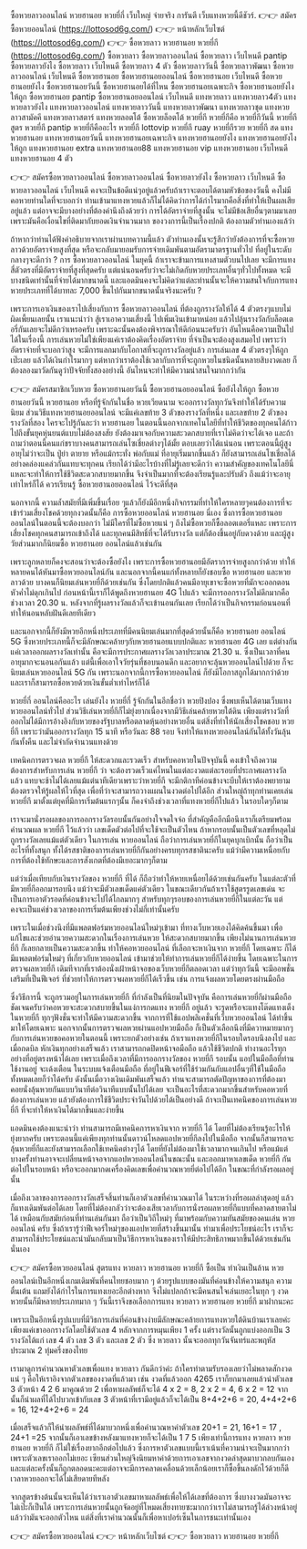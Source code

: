 #
ซื้อหวยลาวออนไลน์ หวยฮานอย หวยยี่กี่ เว็บใหญ่ จ่ายจริง การันตี เว็บแทงหวยนี้ดีชัวร์.
👉👉 สมัครซื้อหวยออนไลน์ (https://lottosod6g.com/)
👉👉 หน้าหลักเว็บไซต์ (https://lottosod6g.com/)
👉👉 ซื้อหวยลาว หวยฮานอย หวยยี่กี (https://lottosod6g.com/)
ซื้อหวยลาว ซื้อหวยลาวออนไลน์ ซื้อหวยลาว เว็บไหนดี pantip ซื้อหวยลาวยังไง ซื้อหวยลาว เว็บไหนดี ซื้อหวยลาว 4 ตัว ซื้อหวยลาววันนี้ ซื้อหวยลาวพัฒนา ซื้อหวยลาวออนไลน์ เว็บไหนดี ซื้อหวยฮานอย ซื้อหวยฮานอยออนไลน์ ซื้อหวยฮานอย เว็บไหนดี ซื้อหวยฮานอยยังไง ซื้อหวยฮานอยวันนี้ ซื้อหวยฮานอยได้ที่ไหน ซื้อหวยฮานอยเฉพาะกิจ ซื้อหวยฮานอยยังไงให้ถูก ซื้อหวยฮานอย pantip ซื้อหวยฮานอยออนไลน์ เว็บไหนดี แทงหวยลาว แทงหวยลาว4ตัว แทงหวยลาวยังไง แทงหวยลาวออนไลน์ แทงหวยลาววันนี้ แทงหวยลาวพัฒนา แทงหวยลาวชุด แทงหวยลาวสามัคคี แทงหวยลาวสตาร์ แทงหวยลอตโต้ ซื้อหวยล็อตโต้ หวยยี่กี หวยยี่กีคือ หวยยี่กีวันนี้ หวยยี่กี สูตร หวยยี่กี pantip หวยยี่กีคืออะไร หวยยี่กี lottovip หวยยี่กี ruay หวยยี่กีรวย หวยยี่กี สด แทงหวยฮานอย แทงหวยฮานอยวันนี้ แทงหวยฮานอยเฉพาะกิจ แทงหวยฮานอยยังไง แทงหวยฮานอยยังไงให้ถูก แทงหวยฮานอย extra แทงหวยฮานอย88 แทงหวยฮานอย vip แทงหวยฮานอย เว็บไหนดี แทงหวยฮานอย 4 ตัว

👉👉 สมัครซื้อหวยลาวออนไลน์
ซื้อหวยลาวออนไลน์ ซื้อหวยลาวยังไง ซื้อหวยลาว เว็บไหนดี
ซื้อหวยลาวออนไลน์ เว็บไหนดี คงจะเป็นข้อดีแน่ๆอยู่แล้วครับถ้าเราจะตอบได้ตามหัวข้อของวันนี้ คงไม่มีคอหวยท่านใดที่จะบอกว่า ท่านเข้ามาแทงหวยแล้วก็ไม่ได้คิดว่าการได้กำไรมากคือสิ่งที่ทำให้เป็นผลเสียอยู่แล้ว แต่อาจจะมีบางอย่างที่ต้องคำนึงถึงด้วยว่า การได้อัตราจ่ายที่สูงนั้น จะไม่มีข้อเสียอื่นๆตามมาเลย เพราะมันคือเงื่อนไขที่ติดมากับยอดเงินจำนวนมาก ของวงการนี้เป็นเรื่องปกติ ต้องถามตัวท่านเองแล้ว่า

ถ้าหากว่าท่านได้ฟังคำอธิบายจากเราผ่านบทความนี้แล้ว ตัวท่านเองนั้นจะรู้สึกว่ายังต้องการที่จะซื้อหวยลาวด้วยอัตราจ่ายสูงที่สุด หรือจะกลับมายอมรับการจ่ายเดิมพันตามอัตรามาตรฐานทั่วไป ที่อยู่ในระดับกลางๆจะดีกว่า ? การ ซื้อหวยลาวออนไลน์ ในยุคนี้ ถ้าเราจะข้ามการแทงสามตัวบนไปเลย จะมีการแทงสี่ตัวตรงที่มีอัตราจ่ายที่สูงที่สุดครับ แต่แน่นอนครับว่าจะไม่เกิดกับหวยประเภทอื่นๆทั่วไปทั้งหมด จะมีบางชนิดเท่านั้นที่จ่ายได้มากขนาดนี้ และแอดมินคงจะไม่คิดว่าแต่ละท่านนั้นจะให้ความสนใจกับการแทงหวยประเภทที่ได้บาทละ 7,000 ขึ้นไปกันมากขนาดนั้นจริงนะครับ ?

เพราะการเอาเงินของเราไปเสี่ยงกับการ ซื้อหวยลาวออนไลน์ ที่ต้องถูกรางวัลให้ได้ 4 ตัวตรงๆแบบไม่ผิดเพี้ยนเลยนั้น เราแนะนำว่า สู้เราเอาความเสี่ยงนี้ ไปเพิ่มเงินเข้ามาหน่อย แล้วไปลุ้นรางวัลกับล็อตเตอรี่กันเลยจะไม่ดีกว่าเหรอครับ เพราะฉะนั้นคงต้องพิจารณาให้ดีก่อนนะครับว่า อันไหนคือความเป็นไปได้ในเรื่องนี้ การเล่นหวยไม่ใช่เพียงแค่เราต้องคิดเรื่องอัตราจ่าย ที่จำเป็นจะต้องสูงเสมอไป เพราะว่าอัตราจ่ายที่จะบอกว่าสูง จะมีการแลกมากับโอกาสที่จะถูกรางวัลอยู่แล้ว การเล่นเลข 4 ตัวตรงๆให้ถูกเป๊ะเลย แล้วได้เงินกำไรมากๆ แต่หากว่าเราต้องใช้เวลากับการที่จะถูกหวยในชนิดนั้นหลายสิบงวดเลย ก็ต้องลองมาวัดกันดูว่าปัจจัยทั้งสองอย่างนี้ อันไหนจะทำให้มีความน่าสนใจมากกว่ากัน

👉👉 สมัครสมาชิกเว็บหวย
ซื้อหวยฮานอยวันนี้ ซื้อหวยฮานอยออนไลน์ ซื้อยังไงให้ถูก
ซื้อหวยฮานอยวันนี้ หวยฮานอย หรือที่รู้จักกันในชื่อ หวยเวียดนาม จะออกรางวัลทุกวันจึงทำให้ได้รับความนิยม ส่วนวิธีแทงหวยฮานอยออนไลน์ จะมีแค่เลขท้าย 3 ตัวของรางวัลที่หนึ่ง และเลขท้าย 2 ตัวของรางวัลที่สอง ใครจะไปรู้กันละว่า หวยฮานอย ในตอนนี้นอกจากเทคโนโลยีที่ทำให้ชีวิตของทุกคนได้ก้าวไปถึงขั้นยุคหุ่นยนต์แบบไม่ต้องสงสัย ยังต้องมาเจอกับความสะวดกสบายที่เราไม่คิดว่าจะได้เจอ และถ้าถามว่าตอนนี้คนแก่ชราบางคนสามารถเล่นโซเชี่ยลต่างๆได้มั้ย ตอบเลยว่าได้แน่นอน เพราะตอนนี้ผู้สูงอายุไม่ว่าจะเป็น ปู่ย่า ตายาย หรือแม้กระทั่ง พ่อกับแม่ ที่อายุเริ่มมากขึ้นแล้ว ก็ยังสามารถเล่นโซเชี่ยลได้อย่างคล่องแคล่วกันแทบจะทุกคน เรียกได้ว่ามีอะไรบ้างที่ไม่รู้เลยจะดีกว่า ความสำคัญของเทคโนโลยีนี่แหละจะทำให้การใช้ชีวิตสะดวกสบายมากขึ้น จึงจำเป็นมากที่จะต้องเรียนรู้และปรับตัว ถึงแม้ว่าจะอายุเท่าไหร่ก็ได้ ควรเรียนรู้ ซื้อหวยฮานอยออนไลน์ ไว้จะดีที่สุด

นอกจากนี้ ความล้ำสมัยที่มีเพิ่มขึ้นเรื่อย ๆแล้วก็ยังมีอีกหนึ่งกิจกรรมที่ทำให้ใครหลายๆคนต้องการที่จะเข้าร่วมเสี่ยงโชคด้วยทุกงวดนั้นก็คือ การซื้อหวยออนไลน์ หวยฮานอย นี่เอง ซึ่งการซื้อหวยฮานอยออนไลน์ในตอนนี้จะต้องบอกว่า ไม่มีใครที่ไม่ซื้อหวยแน่ ๆ ถึงไม่ซื้อหวยก็ซื้อลอตเตอรี่แหละ เพราะการเสี่ยงโชคทุกคนสามารถเข้าถึงได้ และทุกคนมีสิทธิ์ที่จะได้รับรางวัล แต่ก็ต้องขึ้นอยู่กับดวงด้วย และผู้สูงวัยส่วนมากก็นิยมซื้อ หวยฮานอย ออนไลน์แล้วเช่นกัน

เพราะลูกหลายก็คงจะสอนว่าจะต้องซื้อยังไง เพราะการซื้อหวยฮานอยมีอัตราการจ่ายสูงกกว่าด้วย ทำให้หลายคนได้หันมาซื้อหวยออนไลน์กัน และนอกจากนี้คนแก่ทั้งหลายก็ยังชอบซื้อ หวยฮานอย และหวยลาวด้วย บางคนก็นิยมเล่นหวยยี่กีด้วยเช่นกัน ซึ่งโดยปกติแล้วคนมีอายุเขาจะซื้อหวยที่มักจะออกตอนหัวค่ำไม่ดุกเกินไป ก่อนหน้านี้เราก็ได้พูดถึงหวยฮานอย 4G ไปแล้ว จะมีการออกรางวัลไม่ดึกมากคือช่วงเวลา 20.30 น. หลังจากที่รู้ผลรางวัลแล้วก็จะเข้านอนกันเลย เรียกได้ว่าเป็นกิจกรรมก่อนนอนที่ทำให้นอนหลับฝันดีเลยทีเดียว

และนอกจากนี้ก็ยังมีหวยอีกหนึ่งประเภทที่มีคนนิยมเล่นมากที่สุดด้วยนั้นก็คือ หวยฮานอย ออนไลน์ 5G ซึ่งหวยประเภทนี้ก็จะมีลักษณะคล้ายๆกับหวยฮานอยแบบปกติและ หวยฮานอย 4G เลย แต่ต่างกันแค่เวลาออกผลรางวัลเท่านั้น คือจะมีการประกาศผลรางวัลเวลาประมาณ 21.30 น. ซึ่งเป็นเวลาที่คนอายุมากจะนอนอกันแล้ว แต่นี้เพื่อเอาใจวัยรุ่นที่ชอบนอนดึก และอยากจะลุ้นหวยออนไลน์ไปด้วย ก็จะนิยมเล่นหวยออนไลน์ 5G กัน เพราะนอกจากนี้การซื้อหวยออนไลน์ ก็ยังมีโอกาสถูกได้มากกว่าด้วย และเราก็สามารถซื้อหวยด้วยเงินขั้นต่ำเท่าไหร่ก็ได้

หวยยี่กี่ ออนไลน์คืออะไร เล่นยังไง
หวยยี่กี่ รู้จักกันในอีกชื่อว่า หวยปิงปอง ซึ่งพบเห็นได้ตามเว็บแทงหวยออนไลน์ทั่วไป ส่วนวิธีเล่นหวยยี่กีก็ไม่ยุ่งยากเนื่องจากมีวิธีเล่นคล้ายหวยใต้ดิน เพียงแต่รางวัลที่ออกไม่ได้มีการอ้างอิงกับหวยของรัฐบาลหรือตลาดหุ้นอย่างหวยอื่น แต่สิ่งที่ทำให้นักเสี่ยงโชคชอบ หวยยี่กี เพราะว่ามันออกรางวัลทุก 15 นาที หรือวันละ 88 รอบ จึงทำให้แทงหวยออนไลน์กันได้ทั้งวันลุ้นกันทั้งคืน และไม่จำกัดจำนวนแทงด้วย

เทคนิคการตรวจผล หวยยี่กี ให้สะดวกและรวดเร็ว
สำหรับคอหวยในปัจจุบันนี้ คงเข้าใจถึงความต้องการสำหรับการเล่น หวยยี่กี ว่า จะต้องรวดเร็วแค่ไหนในแต่ละงวดแต่ละรอบที่ประกาศผลรางวัลแล้ว แทบจะช้าไม่ได้เลยแม้แต่นาทีเดียวเพราะว่าหวยยี่กี จะมีกติกาทีค่อนข้างจะบีบให้เราต้องพยายาม ต้องตรวจให้รู้ผลให้ไวที่สุด เพื่อที่ว่าจะสามารถวางแผนในงวดต่อไปได้อีก ส่วนใหญ่ถ้าทุกท่านเคยเล่นหวยยี่กี มาตั้งแต่ยุคที่มีการเริ่มต้นแรกๆนั้น ก็คงจำถึงช่วงเวลาที่แทงหวยยี่กีไปแล้ว ในรอบใดๆก็ตาม

เราจะมานั่งรอผลของการออกรางวัลรอบนั้นกันอย่างใจจดใจจ่อ ที่สำคัญคืออีกมือนึงเราก็เตรียมพร้อมคำนวณผล หวยยี่กี ไว้แล้วว่า เลขเด็ดตัวต่อไปที่จะใช้จะเป็นตัวไหน ถ้าหากรอบนั้นเป็นตัวเลขที่หลุดไม่ถูกรางวัลเลยแม้แต่ตัวเดียว ในการเล่น หวยออนไลน์ ถือว่าการเล่นหวยยี่กีในยุคบุกเบิกนั้น ถือว่าเป็นอะไรที่ทั้งสนุก ทั้งได้รสชาติของการเล่นหวยยี่กีกันอย่างครบทุกรสชาตินะครับ แม้ว่ามีความเหนื่อยกับการที่ต้องใช้ทักษะและการสังเกตที่ต้องมีเยอะมากๆก็ตาม

แต่ว่าเมื่อเทียบกับเงินรางวัลของ หวยยี่กี ที่ได้ ก็ถือว่าทำให้หายเหนื่อยได้ด้วยเช่นกันครับ ในแต่ละตัวที่มีหวยยี่กีออกมารอบนึง แม้ว่าจะมีตัวเลขเด็ดแค่ตัวเดียว ในขณะเดียวกันถ้าเราใช้สูตรรูดเลขเด่น จะเป็นการเอาตัวรอดที่ค่อนข้างจะไปได้ไกลมากๆ สำหรับทุกๆรอบของการเล่นหวยยี่กีในแต่ละวัน แต่คงจะเป็นแค่ช่วงเวลาของการเริ่มต้นเพียงช่วงไม่กี่เท่านั้นครับ

เพราะในเมื่อช่วงนึงที่มีแพลตฟอร์มหวยออนไลน์ใหม่ๆเข้ามา ที่ทางเว็บหวยเองได้คิดค้นขึ้นมา เพื่อแก้ไขและช่วยอำนวยความสะดวกในเรื่องการเล่นหวย ให้สะดวกสบายมากขึ้น เพียงไม่นานการเล่นหวยยี่กี ก็เลยกลายเป็นความสะดวกขึ้น ทำให้คอหวยออนไลน์ ที่เลือกจะหาเงินจาก หวยยี่กี โดยเฉพาะ ก็ได้มีแพลตฟอร์มใหม่ๆ ที่เกี่ยวกับหวยออนไลน์ เข้ามาช่วยให้ทำการเล่นหวยยี่กีได้ง่ายขึ้น โดยเฉพาะในการตรวจผลหวยยี่กี เดิมทีจากที่เราต้องนั่งเฝ้าหน้าจอของเว็บหวยยี่กีตลอดเวลา แต่ว่าทุกวันนี้ จะมีออพชั่นเสริมที่เป็นฟีเจอร์ ที่ช่วยทำให้การตรวจผลหวยยี่กีได้เร็วขึ้น เช่น การแจ้งผลหวยโดยตรงผ่านมือถือ

ซึ่งวิธีการนี้ จะถูกรวมอยู่ในการเล่นหวยยี่กี ที่กำลังเป็นที่นิยมในปัจจุบัน คือการเล่นหวยยี่กีผ่านมือถือ ชัดเจนครับว่าคอหวยจะสะดวกสบายขึ้นในแง่การกดแทง หวยยี่กี อยู่แล้ว จะรูดหรือจะแทงโต๊ดแทงเต็งในหวยยี่กี ทุกๆฟังชั่นจะทำให้มีความสะดวกขึ้น จากการที่ใช้แอปพลิเคชั่นที่เว็บหวยออนไลน์ ได้ทำขึ้นมาให้โดยเฉพาะ นอกจากนั้นการตรวจผลหวยผ่านแอปหวยมือถือ ก็เป็นตัวเลือกนึงที่มีควาหมายมากๆ กับการเล่นหวยขอคอหวยในตอนนี้ เพราะยกตัวอย่างเช่น ถ้าเราแทงหวยยี่กีในรอบใดรอบนึงลงไป และเมื่อกดบิล หักเงินทุกอย่างเสร็จแล้ว เราสามารถกดปิดหน้าจอมือถือ แล้วใช้ชีวิตปกติ ทำงานอะไรทุกอย่างที่อยู่ตรงหน้าได้เลย เพราะเมื่อถึงเวลาที่มีการออกรางวัลของ หวยยี่กี รอบนั้น แอปในมือถือที่ท่านใช้งานอยู่ จะเด้งเตือน ในระบบแจ้งเตือนมือถือ ที่อยู่ในฟีเจอร์ที่ใช้ร่วมกันกับแอปอื่นๆที่ใช้ในมือถือทั้งหมดเลยก็ว่าได้ครับ ดังนั้นเมื่อวางเงินเดิมพันเสร็จแล้ว ท่านจะสามารถตัดปัญหาของการที่ต้องมาคอยนั่งลุ้นหวยกันแบบวินาทีต่อวินาทีแบบนั้นไปได้เลย จะเป็นอะไรที่สะดวกมากขึ้นสำหรับคอหวยที่ต้องการเล่นหวย แล้วยังต้องการใช้ชีวิตประจำวันไปด้วยได้เป็นอย่างดี ถ้าจะเป็นเทคนิคของการเล่นหวยยี่กี ที่จะทำให้หาเงินได้มากขึ้นและง่ายขึ้น

แอดมินคงต้องแนะนำว่า ท่านสามารถมีเทคนิคการหาเงินจาก หวยยี่กี ได้ โดยที่ไม่ต้องเรียนรู้อะไรให้ยุ่งยากครับ เพราะตอนนี้แค่เพียงทุกท่านนั้นดาวน์โหลดแอปหวยยี่กีลงไปในมือถือ จากนั้นก็สามารถจะลุ้นหวยยี่กีและยังสามารถเลือกใช้เทคนิคต่างๆได้ โดยที่ยังไม่ต้องมาใช้เวลามากจนเกินไป หรือแม้แต่บางครั้งท่านอาจจะเปลี่ยนหน้าจอจากแอปหวยออนไลน์ในขณะนั้น และออกมาหาเลขเด็ด หวยยี่กี กันต่อไปในรอบหน้า หรือจะออกมากดเครื่องคิดเลขเพื่อคำนวณหวยยี่ต่อไปได้อีก ในขณะที่กำลังรอผลอยู่นั้น

เมื่อถึงเวลาของการออกรางวัลเสร็จสิ้นท่านก็เอาตัวเลขที่คำนวณมาได้ ในระหว่างที่รอผลล่าสุดอยู่ แล้วก็แทงเดิมพันต่อได้เลย โดยที่ไม่ต้องกลัวว่าจะต้องเสียเวลากับการนั่งรอผลหวยยี่กีแบบที่คลาดสายตาไม่ได้ เหมือนกับสมัยก่อนที่ท่านเล่นกันมา ถือว่าเป็นวิถีใหม่ๆ ที่มาพร้อมกับความทันสมัยของคนเล่น หวยออนไลน์ ครับ ซึ่งถ้าเรารู้ว่าฟีเจอร์ใหม่ๆของแอปหวยที่สร้างขึ้นมานั้น ทำมาเพื่อประโยชน์อะไร เราก็จะสามารถใช้ประโยชน์และนำมันกลับมาเป็นวิธีการหาเงินของเราให้มีประสิทธิภาพมากขึ้นได้ด้วยเช่นกันนั่นเอง

👉👉 สมัครซื้อหวยออนไลน์
สูตรแทง หวยลาว หวยฮานอย หวยยี่กี ซื้อเป็น ทำเงินเป็นล้าน
หวยออนไลน์เป็นอีกหนึ่งเกมเดิมพันที่คนไทยชอบมาก ๆ ด้วยรูปแบบของมันที่ค่อนข้างให้ความสนุก ความตื่นเต้น แถมยังได้กำไรในการแทงเยอะอีกต่างหาก จึงไม่แปลกถ้าจะมีคนสนใจเล่นเยอะในทุก ๆ งวด หวยนั้นก็มีหลายประเภทมาก ๆ วันนี้เราจึงขอเลือกการแทง หวยลาว หวยฮานอย หวยยี่กี มาฝากนะคะ

เพราะเป็นอีกหนึ่งรูปแบบที่มีวิธการเล่นที่ค่อนข้างง่ายมีลักษณะคล้ายการแทงหวยใต้ดินบ้านเราเลยค่ะ เพียงแค่เขาออกรางวัลโดยใช้ตัวเลข 4 หลักจากการหมุนเพียง 1 ครั้ง แต่รางวัลนั้นถูกแบ่งออกเป็น 3 รางวัลได้แก่ เลข 4 ตัว เลข 3 ตัว และเลข 2 ตัว ซึ่ง หวยลาว นั้นจะออกทุกวันจันทร์และพฤหัสประมาณ 2 ทุ่มครึ่งของไทย

เรามาดูการคำนวณหาตัวเลขเพื่อแทง หวยลาว กันดีกว่าค่ะ ถ้าใครทำตามรับรองเลยว่าไม่พลาดสักงวดแน่ ๆ คือให้เราอิงจากตัวเลขของงวดที่แล้วมา เช่น งวดที่แล้วออก 4265 เราก็ยกมาเลยแล้วนำตัวเลข 3 ตัวหน้า 4 2 6 มาคูณด้วย 2 เพื่อหาผลลัพธ์ก็จะได้ 4 x 2 = 8, 2 x 2 = 4, 6 x 2 = 12 จากนั้นก็นำผลที่ได้ไปบวกเข้ากับเลข 3 ตัวหน้าที่เรามีอยู่แล้วก็จะได้เป็น 8+4+2+6 = 20, 4+4+2+6 = 16, 12+4+2+6 = 24

เมื่อเสร็จแล้วก็ให้นำผลลัพธ์ที่ได้มาบวกหนึ่งเพื่อคำนวณหาค่าตัวเลข 20+1 = 21, 16+1 = 17 , 24+1 =25 จากนั้นก็เอาเลขข้างหลังมาแทงหวยก็จะได้เป็น 1 7 5 เพียงเท่านี้การแทง หวยลาว หวยฮานอย หวยยี่กี ก็ไม่ใช่เรื่องยากอีกต่อไปแล้ว ซึ่งการหาตัวเลขแบบนี้เราเน้นที่ความน่าจะเป็นมากกว่าเพราะตัวเลขเราออกไม่เยอะ เซียนส่วนใหญ่จึงนิยมหาค่าด้วยการเอาเลขจากงวดล่าสุดมาบวกลบกันเอง และแต่ละครั้งนั้นก็ถูกตลอดนะคะแต่อาจจะมีการคลาดเคลื่อนด้วยเล็กน้อยเราก็ซื้อขึ้นลงดักไว้ด้วยก็ดีเวลาหวยออกจะได้ไม่เสียดายทีหลัง

จากสูตรข้างต้นนั้นจะเห็นได้ว่าเราเอาตัวเลขมาหาผลลัพธ์เพื่อให้ได้เลขที่ต้องการ ซึ่งบางงวดมันอาจจะไม่เป๊ะก็เป็นได้ เพราะการเล่นหวยนั้นถูกจัดอยู่ที่โหมดเสี่ยงทายซะมากกว่าเราไม่สามารถรู้ได้ล่วงหน้าอยู่แล้วว่ามันจะออกตัวไหน แต่สิ่งที่เราคำนวณนั้นก็เพื่อหาเปอร์เซ็นในการชนะเท่านั้นเอง

👉👉 สมัครซื้อหวยออนไลน์
👉👉 หน้าหลักเว็บไซต์
👉👉 ซื้อหวยลาว หวยฮานอย หวยยี่กี
